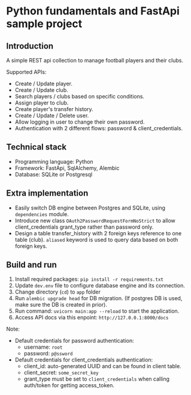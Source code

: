 # Python fundamentals and FastApi sample project

## Introduction

A simple REST api collection to manage football players and their clubs.

Supported APIs:

- Create / Update player.
- Create / Update club.
- Search players / clubs based on specific conditions.
- Assign player to club.
- Create player's transfer history.
- Create / Update / Delete user.
- Allow logging in user to change their own password.
- Authentication with 2 different flows: password & client_credentials.

## Technical stack

- Programming language: Python
- Framework: FastApi, SqlAlchemy, Alembic
- Database: SQLite or Postgresql

## Extra implementation

- Easily switch DB engine between Postgres and SQLite, using `dependencies` module.
- Introduce new class `OAuth2PasswordRequestFormNoStrict` to allow client_credentials grant_type rather than password only.
- Design a table transfer_history with 2 foreign keys reference to one table (club). `aliased` keyword is used to query data based on both foreign keys.

## Build and run

1. Install required packages: `pip install -r requirements.txt`
2. Update `dev.env` file to configure database engine and its connection.
3. Change directory (`cd`) to `app` folder
4. Run `alembic upgrade head` for DB migration. (If postgres DB is used, make sure the DB is created in prior).
5. Run command: `uvicorn main:app --reload` to start the application.
6. Access API docs via this enpoint: `http://127.0.0.1:8000/docs`

Note:

- Default credentials for password authentication:
  - username: `root`
  - password: `p@ssword`
- Default credentials for client_credentials authentication:
  - client_id: auto-generated UUID and can be found in client table.
  - client_secret: `some_secret_key`
  - grant_type must be set to `client_credentials` when calling auth/token for getting access_token.
